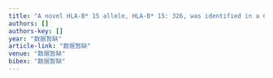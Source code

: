 ```yaml
---
title: "A novel HLA-B* 15 allele, HLA-B* 15: 326, was identified in a Chinese bone marrow donor."
authors: []
authors-key: []
year: "数据暂缺"
article-link: "数据暂缺"
venue: "数据暂缺"
bibex: "数据暂缺"
---
```

